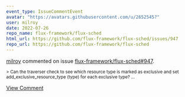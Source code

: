 ```yaml
---
event_type: IssueCommentEvent
avatar: "https://avatars.githubusercontent.com/u/2652545?"
user: milroy
date: 2022-07-26
repo_name: flux-framework/flux-sched
html_url: https://github.com/flux-framework/flux-sched/issues/947
repo_url: https://github.com/flux-framework/flux-sched
---
```


<a href='https://github.com/milroy' target='_blank'>milroy</a> commented on issue <a href='https://github.com/flux-framework/flux-sched/issues/947' target='_blank'>flux-framework/flux-sched#947</a>.

<small>> Can the traverser check to see which resource type is marked as exclusive and set add_exclusive_resource_type (type) for each exclusive type?...</small>

<a href='https://github.com/flux-framework/flux-sched/issues/947' target='_blank'>View Comment</a>